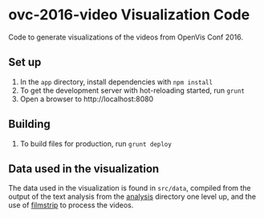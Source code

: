 # ovc-2016-video Visualization Code

Code to generate visualizations of the videos from OpenVis Conf 2016.

## Set up
1. In the `app` directory, install dependencies with `npm install`
1. To get the development server with hot-reloading started, run `grunt`
1. Open a browser to http://localhost:8080

## Building
1. To build files for production, run `grunt deploy`

## Data used in the visualization

The data used in the visualization is found in `src/data`, compiled from the output of the text analysis from the [analysis](https://github.com/bocoup/ovc-2016-videos/tree/master/analysis) directory one level up, and the use of [filmstrip](https://github.com/tafsiri/filmstrip) to process the videos.

